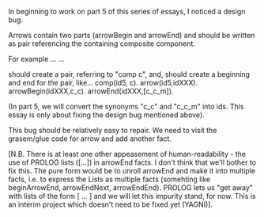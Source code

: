 
In beginning to work on part 5 of this series of essays, I noticed a design bug.

Arrows contain two parts (arrowBegin and arrowEnd) and should be written as pair referencing the containing composite component.

For example
  <outline text="comp “c”">
  ...
    <outline text="arrow c/c  c/e/m" />
  ...

should create a pair, referring to "comp c", and, should create a beginning and end for the pair, like...
comp(id5, c).
arrow(id5,idXXX).
arrowBegin(idXXX,c_c).
arrowEnd(idXXX,[c_c_m]).

(In part 5, we will convert the synonyms "c_c" and "c_c_m" into ids.  This essay is only about fixing the design bug mentioned above).

This bug should be relatively easy to repair.  We need to visit the grasem/glue code for arrow and add another fact.

[N.B. There is at least one other appeasement of human-readability - the use of PROLOG lists ([...]) in arrowEnd facts.  I don't think that we'll bother to fix this.  The pure form would be to unroll arrowEnd and make it into multiple facts, i.e. to express the Lists as multiple facts (somehting like beginArrowEnd, arrowEndNext, arrowEndEnd). PROLOG lets us "get away" with lists of the form [ ... ] and we will let this impurity stand, for now.  This is an interim project which doesn't need to be fixed yet (YAGNI)].
